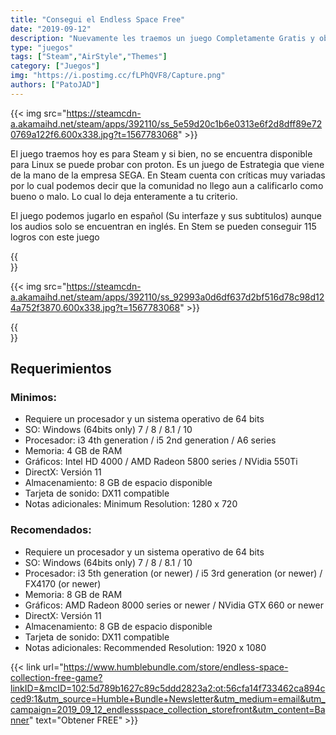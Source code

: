 ```yaml
---
title: "Consegui el Endless Space Free"
date: "2019-09-12"
description: "Nuevamente les traemos un juego Completamente Gratis y obviamente sin caer en piratería."
type: "juegos"
tags: ["Steam","AirStyle","Themes"]
category: ["Juegos"]
img: "https://i.postimg.cc/fLPhQVF8/Capture.png"
authors: ["PatoJAD"]
---
```

{{< img src="https://steamcdn-a.akamaihd.net/steam/apps/392110/ss_5e59d20c1b6e0313e6f2d8dff89e720769a122f6.600x338.jpg?t=1567783068" >}}



El juego traemos hoy es para Steam y si bien, no se encuentra disponible para Linux se puede probar con proton.  Es un juego de Estrategia que viene de la mano de la empresa SEGA. En Steam cuenta con críticas muy variadas por lo cual podemos decir que la comunidad no llego aun a calificarlo como bueno o malo. Lo cual lo deja enteramente a tu criterio.

El juego podemos jugarlo en español (Su interfaze y sus subtitulos) aunque los audios solo se encuentran en inglés. En Stem se pueden conseguir 115 logros con este juego

{{<br>}}

{{< img src="https://steamcdn-a.akamaihd.net/steam/apps/392110/ss_92993a0d6df637d2bf516d78c98d124a752f3870.600x338.jpg?t=1567783068" >}}
 
{{<br>}}

## Requerimientos



### Minimos:

* Requiere un procesador y un sistema operativo de 64 bits
* SO: Windows (64bits only) 7 / 8 / 8.1 / 10
* Procesador: i3 4th generation / i5 2nd generation / A6 series
* Memoria: 4 GB de RAM
* Gráficos: Intel HD 4000 / AMD Radeon 5800 series / NVidia 550Ti
* DirectX: Versión 11
* Almacenamiento: 8 GB de espacio disponible
* Tarjeta de sonido: DX11 compatible
* Notas adicionales: Minimum Resolution: 1280 x 720

### Recomendados:

* Requiere un procesador y un sistema operativo de 64 bits
* SO: Windows (64bits only) 7 / 8 / 8.1 / 10
* Procesador: i3 5th generation (or newer) / i5 3rd generation (or newer) / FX4170 (or newer)
* Memoria: 8 GB de RAM
* Gráficos: AMD Radeon 8000 series or newer / NVidia GTX 660 or newer
* DirectX: Versión 11
* Almacenamiento: 8 GB de espacio disponible
* Tarjeta de sonido: DX11 compatible
* Notas adicionales: Recommended Resolution: 1920 x 1080

 

{{< link url="https://www.humblebundle.com/store/endless-space-collection-free-game?linkID=&mcID=102:5d789b1627c89c5ddd2823a2:ot:56cfa14f733462ca894cced9:1&utm_source=Humble+Bundle+Newsletter&utm_medium=email&utm_campaign=2019_09_12_endlessspace_collection_storefront&utm_content=Banner" text="Obtener FREE" >}}
